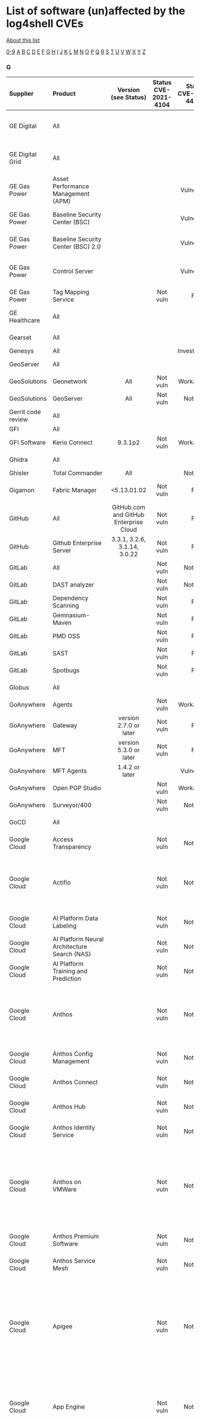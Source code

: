 # List of software (un)affected by the log4shell CVEs
[About this list](README.md)

[0-9](software_list_0-9.md) [A](software_list_a.md) [B](software_list_b.md) [C](software_list_c.md) [D](software_list_d.md) [E](software_list_e.md) [F](software_list_f.md) [G](software_list_g.md) [H](software_list_h.md) [I](software_list_i.md) [J](software_list_j.md) [K](software_list_k.md) [L](software_list_l.md) [M](software_list_m.md) [N](software_list_n.md) [O](software_list_o.md) [P](software_list_p.md) [Q](software_list_q.md) [R](software_list_r.md) [S](software_list_s.md) [T](software_list_t.md) [U](software_list_u.md) [V](software_list_v.md) [W](software_list_w.md) [X](software_list_x.md) [Y](software_list_y.md) [Z](software_list_z.md)

### G

| Supplier | Product | Version (see Status) | Status CVE-2021-4104 | Status CVE-2021-44228 | Status CVE-2021-45046 | Status CVE-2021-45105 | Notes | Links |
|:---------|:--------|:--------------------:|:--------------------:|:---------------------:|:---------------------:|:---------------------:|:------|------:|
|GE Digital|All| | | | | |This advisory is available to customers only and has not been reviewed by CISA.|[GE Digital Advisory Link(login required)](https://digitalsupport.ge.com/communities/en_US/Alert/GE-Security-Advisories)|
|GE Digital Grid|All| | | | | |This advisory is available to customers only and has not been reviewed by CISA.|"[GE Digital Grid Advisory Link(login required)](https://digitalenergy.service-now.com/csm?id=kb_category&amp;kb_category=b8bc715b879c89103f22a93e0ebb3585)"|
|GE Gas Power|Asset Performance Management (APM)| | |Vulnerable| | |GE verifying workaround.|[GE Gas Power Advisory Link](https://www.ge.com/content/dam/cyber_security/global/en_US/pdfs/2021-12-21_Log4J_Vulnerability-GE_Gas_Power_Holding_Statement.pdf)|
|GE Gas Power|Baseline Security Center (BSC)| | |Vulnerable| | |Vulnerability to be fixed by vendor provided workaround. No user actions necessary. Contact GE for details.|[GE Gas Power Advisory Link](https://www.ge.com/content/dam/cyber_security/global/en_US/pdfs/2021-12-21_Log4J_Vulnerability-GE_Gas_Power_Holding_Statement.pdf)|
|GE Gas Power|Baseline Security Center (BSC) 2.0| | |Vulnerable| | |Vulnerability to be fixed by vendor provided workaround. No user actions necessary. Contact GE for details|[GE Gas Power Advisory Link](https://www.ge.com/content/dam/cyber_security/global/en_US/pdfs/2021-12-21_Log4J_Vulnerability-GE_Gas_Power_Holding_Statement.pdf)|
|GE Gas Power|Control Server| | |Vulnerable| | |The Control Server is Affected via vCenter. There is a fix for vCenter. Please see below. GE verifying the vCenter fix as proposed by the vendor.|[GE Gas Power Advisory Link](https://www.ge.com/content/dam/cyber_security/global/en_US/pdfs/2021-12-21_Log4J_Vulnerability-GE_Gas_Power_Holding_Statement.pdf)|
|GE Gas Power|Tag Mapping Service| |Not vuln|Fix| | |Vulnerability fixed. No user actions necessary. Updated to log4j 2.16|[GE Gas Power Advisory Link](https://www.ge.com/content/dam/cyber_security/global/en_US/pdfs/2021-12-21_Log4J_Vulnerability-GE_Gas_Power_Holding_Statement.pdf)|
|GE Healthcare|All| | | | | |This advisory is not available at the time of this review, due to maintence on the GE Healthcare website.|[GE Healthcare Advisory Link](https://securityupdate.gehealthcare.com)|
|Gearset|All| | | | | | |[Gearset Statement](https://docs.gearset.com/en/articles/5806813-gearset-log4j-statement-dec-2021)|
|Genesys|All| | |Investigation| | | |[source](https://www.genesys.com/blog/post/genesys-update-on-the-apache-log4j-vulnerability)|
|GeoServer|All| | | | | | |[GeoServer Announcement](http://geoserver.org/announcements/2021/12/13/logj4-rce-statement.html)|
|GeoSolutions|Geonetwork|All|Not vuln|Workaround| | | |[source](https://my.geocat.net/knowledgebase/125/Log4j-RCE-CVE-2021-44228-vulnerability-patch.html)|
|GeoSolutions|GeoServer|All|Not vuln|Not vuln|Not vuln|Not vuln| |[source](http://geoserver.org/announcements/2021/12/13/logj4-rce-statement.html)|
|Gerrit code review|All| | | | | | |[Gerrit Statement](https://www.gerritcodereview.com/2021-12-13-log4j-statement.html)|
|GFI|All| | | | | | |[GFI Statement](https://techtalk.gfi.com/impact-of-log4j-vulnerability-on-gfi/)|
|GFI Software|Kerio Connect|9.3.1p2|Not vuln|Workaround|Vulnerable|Vulnerable| |"[source](https://forums.gfi.com/index.php?t=msg&amp;th=39096&amp;start=0&amp;)"|
|Ghidra|All| | | | | | |[Ghidra Statement](https://github.com/NationalSecurityAgency/ghidra/blob/2c73c72f0ba2720c6627be4005a721a5ebd64b46/README.md#warning)|
|Ghisler|Total Commander|All| |Not vuln| | |Third Party plugins might contain log4j|[source](https://www.ghisler.com/whatsnew.htm)|
|Gigamon|Fabric Manager|<5.13.01.02|Not vuln|Fix| | |Updates available via the Gigamon Support Portal. This advisory available to customers only and has not been reviewed by CISA.|[Gigamon Customer Support Portal](https://community.gigamon.com/gigamoncp/s/my-gigamon)|
|GitHub|All|GitHub.com and GitHub Enterprise Cloud|Not vuln|Fix| | | |[GitHub Statement](https://github.blog/2021-12-13-githubs-response-to-log4j-vulnerability-cve-2021-44228/)|
|GitHub|Github Enterprise Server|3.3.1, 3.2.6, 3.1.14, 3.0.22|Not vuln|Fix| | | |[source](https://github.blog/2021-12-13-githubs-response-to-log4j-vulnerability-cve-2021-44228/)|
|GitLab|All| |Not vuln|Not vuln|Not vuln|Not vuln| |[source](https://forum.gitlab.com/t/cve-2021-4428/62763/8)|
|GitLab|DAST analyzer| |Not vuln|Not vuln|Not vuln|Not vuln| |[source](https://about.gitlab.com/blog/2021/12/15/updates-and-actions-to-address-logj-in-gitlab/)|
|GitLab|Dependency Scanning| |Not vuln|Fix| | | |[source](https://about.gitlab.com/blog/2021/12/15/updates-and-actions-to-address-logj-in-gitlab/)|
|GitLab|Gemnasium-Maven| |Not vuln|Fix| | | |[source](https://about.gitlab.com/blog/2021/12/15/updates-and-actions-to-address-logj-in-gitlab/)|
|GitLab|PMD OSS| |Not vuln|Fix| | | |[source](https://about.gitlab.com/blog/2021/12/15/updates-and-actions-to-address-logj-in-gitlab/)|
|GitLab|SAST| |Not vuln|Fix| | | |[source](https://about.gitlab.com/blog/2021/12/15/updates-and-actions-to-address-logj-in-gitlab/)|
|GitLab|Spotbugs| |Not vuln|Fix| | | |[source](https://about.gitlab.com/blog/2021/12/15/updates-and-actions-to-address-logj-in-gitlab/)|
|Globus|All| | | | | | |[Globus Statement](https://groups.google.com/a/globus.org/g/discuss/c/FJK0q0NoUC4)|
|GoAnywhere|Agents| |Not vuln|Workaround| | | |[source](https://www.goanywhere.com/cve-2021-44228-goanywhere-mitigation-steps)|
|GoAnywhere|Gateway|version 2.7.0 or later|Not vuln|Fix| | | |[source](https://www.goanywhere.com/cve-2021-44228-goanywhere-mitigation-steps)|
|GoAnywhere|MFT|version 5.3.0 or later|Not vuln|Fix| | | |[source](https://www.goanywhere.com/cve-2021-44228-goanywhere-mitigation-steps)|
|GoAnywhere|MFT Agents|1.4.2 or later| |Vulnerable| | |Versions less than GoAnywhere Agent version 1.4.2 are not affected|[source](https://www.goanywhere.com/cve-2021-44228-goanywhere-mitigation-steps)|
|GoAnywhere|Open PGP Studio| |Not vuln|Workaround| | | |[source](https://www.goanywhere.com/cve-2021-44228-goanywhere-mitigation-steps)|
|GoAnywhere|Surveyor/400| |Not vuln|Not vuln|Not vuln|Not vuln| |[source](https://www.goanywhere.com/cve-2021-44228-goanywhere-mitigation-steps)|
|GoCD|All| | | | | | |[GoCD Statement](https://www.gocd.org/2021/12/14/log4j-vulnerability.html)|
|Google Cloud|Access Transparency| |Not vuln|Not vuln|Not vuln|Not vuln|Product does not use Log4j 2 and is not impacted by the issues identified in CVE-2021-44228 and CVE-2021-45046.|[source](https://cloud.google.com/log4j2-security-advisory)|
|Google Cloud|Actifio| |Not vuln|Not vuln|Not vuln|Not vuln|"Actifio has identified limited exposure to the Log4j 2 vulnerability and has released a hotfix to address this vulnerability. Visit <a href=""https://now.actifio.com"" rel=""nofollow"">https://now.actifio.com</a> for the full statement and to obtain the hotfix (available to Actifio customers only)."|[source](https://cloud.google.com/log4j2-security-advisory)|
|Google Cloud|AI Platform Data Labeling| |Not vuln|Not vuln|Not vuln|Not vuln|Product does not use Log4j 2 and is not impacted by the issues identified in CVE-2021-44228 and CVE-2021-45046.|[source](https://cloud.google.com/log4j2-security-advisory)|
|Google Cloud|AI Platform Neural Architecture Search (NAS)| |Not vuln|Not vuln|Not vuln|Not vuln|Product does not use Log4j 2 and is not impacted by the issues identified in CVE-2021-44228 and CVE-2021-45046.|[source](https://cloud.google.com/log4j2-security-advisory)|
|Google Cloud|AI Platform Training and Prediction| |Not vuln|Not vuln|Not vuln|Not vuln|Product does not use Log4j 2 and is not impacted by the issues identified in CVE-2021-44228 and CVE-2021-45046.|[source](https://cloud.google.com/log4j2-security-advisory)|
|Google Cloud|Anthos| |Not vuln|Not vuln|Not vuln|Not vuln|Product does not use Log4j 2 and is not impacted by the issues identified in CVE-2021-44228 and CVE-2021-45046.  Customers may have introduced a separate logging solution that uses Log4j 2. We strongly encourage customers who manage Anthos environments to identify components dependent on Log4j 2 and update them to the latest version.|[source](https://cloud.google.com/log4j2-security-advisory)|
|Google Cloud|Anthos Config Management| |Not vuln|Not vuln|Not vuln|Not vuln|Product does not use Log4j 2 and is not impacted by the issues identified in CVE-2021-44228 and CVE-2021-45046.|[source](https://cloud.google.com/log4j2-security-advisory)|
|Google Cloud|Anthos Connect| |Not vuln|Not vuln|Not vuln|Not vuln|Product does not use Log4j 2 and is not impacted by the issues identified in CVE-2021-44228 and CVE-2021-45046.|[source](https://cloud.google.com/log4j2-security-advisory)|
|Google Cloud|Anthos Hub| |Not vuln|Not vuln|Not vuln|Not vuln|Product does not use Log4j 2 and is not impacted by the issues identified in CVE-2021-44228 and CVE-2021-45046.|[source](https://cloud.google.com/log4j2-security-advisory)|
|Google Cloud|Anthos Identity Service| |Not vuln|Not vuln|Not vuln|Not vuln|Product does not use Log4j 2 and is not impacted by the issues identified in CVE-2021-44228 and CVE-2021-45046.|[source](https://cloud.google.com/log4j2-security-advisory)|
|Google Cloud|Anthos on VMWare| |Not vuln|Not vuln|Not vuln|Not vuln|Product does not use Log4j 2 and is not impacted by the issues identified in CVE-2021-44228 and CVE-2021-45046.  We strongly encourage customers to check VMware recommendations documented in VMSA-2021-0028 and deploy fixes or workarounds to their VMware products as they become available. We also recommend customers review their respective applications and workloads affected by the same vulnerabilities and apply appropriate patches.|[source](https://cloud.google.com/log4j2-security-advisory)|
|Google Cloud|Anthos Premium Software| |Not vuln|Not vuln|Not vuln|Not vuln|Product does not use Log4j 2 and is not impacted by the issues identified in CVE-2021-44228 and CVE-2021-45046.|[source](https://cloud.google.com/log4j2-security-advisory)|
|Google Cloud|Anthos Service Mesh| |Not vuln|Not vuln|Not vuln|Not vuln|Product does not use Log4j 2 and is not impacted by the issues identified in CVE-2021-44228 and CVE-2021-45046.|[source](https://cloud.google.com/log4j2-security-advisory)|
|Google Cloud|Apigee| |Not vuln|Not vuln|Not vuln|Not vuln|Apigee installed Log4j 2 in its Apigee Edge VMs, but the software was not used and therefore the VMs were not impacted by the issues in CVE-2021-44228 and CVE-2021-45046. Apigee updated Log4j 2 to v.2.16 as an additional precaution. It is possible that customers may have introduced custom resources that are using vulnerable versions of Log4j. We strongly encourage customers who manage Apigee environments to identify components dependent on Log4j and update them to the latest version. Visit the Apigee Incident Report for more information.|[source](https://cloud.google.com/log4j2-security-advisory)|
|Google Cloud|App Engine| |Not vuln|Not vuln|Not vuln|Not vuln|Product does not use Log4j 2 and is not impacted by the issues identified in CVE-2021-44228 and CVE-2021-45046. Customers may have introduced a separate logging solution that uses Log4j 2. We strongly encourage customers who manage App Engine environments to identify components dependent on Log4j 2 and update them to the latest version.|[source](https://cloud.google.com/log4j2-security-advisory)|
|Google Cloud|AppSheet| |Not vuln|Not vuln|Not vuln|Not vuln|The AppSheet core platform runs on non-JVM (non-Java) based runtimes. At this time, we have identified no impact to core AppSheet functionality. Additionally, we have patched one Java-based auxiliary service in our platform. We will continue to monitor for affected services and patch or remediate as required. If you have any questions or require assistance, contact AppSheet Support.|[source](https://cloud.google.com/log4j2-security-advisory)|
|Google Cloud|Armor| |Not vuln|Not vuln|Not vuln|Not vuln|Product does not use Log4j 2 and is not impacted by the issues identified in CVE-2021-44228 and CVE-2021-45046.|[source](https://cloud.google.com/log4j2-security-advisory)|
|Google Cloud|Armor Managed Protection Plus| |Not vuln|Not vuln|Not vuln|Not vuln|Product does not use Log4j 2 and is not impacted by the issues identified in CVE-2021-44228 and CVE-2021-45046.|[source](https://cloud.google.com/log4j2-security-advisory)|
|Google Cloud|Artifact Registry| |Not vuln|Not vuln|Not vuln|Not vuln|Product does not use Log4j 2 and is not impacted by the issues identified in CVE-2021-44228 and CVE-2021-45046.|[source](https://cloud.google.com/log4j2-security-advisory)|
|Google Cloud|Assured Workloads| |Not vuln|Not vuln|Not vuln|Not vuln|Product does not use Log4j 2 and is not impacted by the issues identified in CVE-2021-44228 and CVE-2021-45046.|[source](https://cloud.google.com/log4j2-security-advisory)|
|Google Cloud|AutoML| |Not vuln|Not vuln|Not vuln|Not vuln|Product does not use Log4j 2 and is not impacted by the issues identified in CVE-2021-44228 and CVE-2021-45046.|[source](https://cloud.google.com/log4j2-security-advisory)|
|Google Cloud|AutoML Natural Language| |Not vuln|Not vuln|Not vuln|Not vuln|Product does not use Log4j 2 and is not impacted by the issues identified in CVE-2021-44228 and CVE-2021-45046.|[source](https://cloud.google.com/log4j2-security-advisory)|
|Google Cloud|AutoML Tables| |Not vuln|Not vuln|Not vuln|Not vuln|Product does not use Log4j 2 and is not impacted by the issues identified in CVE-2021-44228 and CVE-2021-45046.|[source](https://cloud.google.com/log4j2-security-advisory)|
|Google Cloud|AutoML Translation| |Not vuln|Not vuln|Not vuln|Not vuln|Product does not use Log4j 2 and is not impacted by the issues identified in CVE-2021-44228 and CVE-2021-45046.|[source](https://cloud.google.com/log4j2-security-advisory)|
|Google Cloud|AutoML Video| |Not vuln|Not vuln|Not vuln|Not vuln|Product does not use Log4j 2 and is not impacted by the issues identified in CVE-2021-44228 and CVE-2021-45046.|[source](https://cloud.google.com/log4j2-security-advisory)|
|Google Cloud|AutoML Vision| |Not vuln|Not vuln|Not vuln|Not vuln|Product does not use Log4j 2 and is not impacted by the issues identified in CVE-2021-44228 and CVE-2021-45046.|[source](https://cloud.google.com/log4j2-security-advisory)|
|Google Cloud|BigQuery| |Not vuln|Not vuln|Not vuln|Not vuln|Product does not use Log4j 2 and is not impacted by the issues identified in CVE-2021-44228 and CVE-2021-45046.|[source](https://cloud.google.com/log4j2-security-advisory)|
|Google Cloud|BigQuery Data Transfer Service| |Not vuln|Not vuln|Not vuln|Not vuln|Product does not use Log4j 2 and is not impacted by the issues identified in CVE-2021-44228 and CVE-2021-45046.|[source](https://cloud.google.com/log4j2-security-advisory)|
|Google Cloud|BigQuery Omni| |Not vuln|Not vuln|Not vuln|Not vuln|BigQuery Omni, which runs on AWS and Azure infrastructure, does not use Log4j 2 and is not impacted by the issues identified in CVE-2021-44228 and CVE-2021-45046. We continue to work with AWS and Azure to assess the situation.|[source](https://cloud.google.com/log4j2-security-advisory)|
|Google Cloud|Binary Authorization| |Not vuln|Not vuln|Not vuln|Not vuln|Product does not use Log4j 2 and is not impacted by the issues identified in CVE-2021-44228 and CVE-2021-45046.|[source](https://cloud.google.com/log4j2-security-advisory)|
|Google Cloud|Certificate Manager| |Not vuln|Not vuln|Not vuln|Not vuln|Product does not use Log4j 2 and is not impacted by the issues identified in CVE-2021-44228 and CVE-2021-45046.|[source](https://cloud.google.com/log4j2-security-advisory)|
|Google Cloud|Chronicle| |Not vuln|Not vuln|Not vuln|Not vuln|Product does not use Log4j 2 and is not impacted by the issues identified in CVE-2021-44228 and CVE-2021-45046.|[source](https://cloud.google.com/log4j2-security-advisory)|
|Google Cloud|Cloud Asset Inventory| |Not vuln|Not vuln|Not vuln|Not vuln|Product does not use Log4j 2 and is not impacted by the issues identified in CVE-2021-44228 and CVE-2021-45046.|[source](https://cloud.google.com/log4j2-security-advisory)|
|Google Cloud|Cloud Bigtable| |Not vuln|Not vuln|Not vuln|Not vuln|Product does not use Log4j 2 and is not impacted by the issues identified in CVE-2021-44228 and CVE-2021-45046.|[source](https://cloud.google.com/log4j2-security-advisory)|
|Google Cloud|Cloud Build| |Not vuln|Not vuln|Not vuln|Not vuln|Product does not use Log4j 2 and is not impacted by the issues identified in CVE-2021-44228 and CVE-2021-45046.  Customers may have introduced a separate logging solution that uses Log4j 2. We strongly encourage customers who manage Cloud Build environments to identify components dependent on Log4j 2 and update them to the latest version.|[source](https://cloud.google.com/log4j2-security-advisory)|
|Google Cloud|Cloud CDN| |Not vuln|Not vuln|Not vuln|Not vuln|Product does not use Log4j 2 and is not impacted by the issues identified in CVE-2021-44228 and CVE-2021-45046.|[source](https://cloud.google.com/log4j2-security-advisory)|
|Google Cloud|Cloud Composer| |Not vuln|Not vuln|Not vuln|Not vuln|Product does not use Log4j 2 and is not impacted by the issues identified in CVE-2021-44228 and CVE-2021-45046.  Cloud Composer does not use Log4j 2 and is not impacted by the issues in CVE-2021-44228 and CVE-2021-45046. It is possible that customers may have imported or introduced other dependencies via DAGs, installed PyPI modules, plugins, or other services that are using vulnerable versions of Log4j 2. We strongly encourage customers, who manage Composer environments to identify components dependent on Log4j 2 and update them to the latest version.|[source](https://cloud.google.com/log4j2-security-advisory)|
|Google Cloud|Cloud Console App| |Not vuln|Not vuln|Not vuln|Not vuln|Product does not use Log4j 2 and is not impacted by the issues identified in CVE-2021-44228 and CVE-2021-45046.|[source](https://cloud.google.com/log4j2-security-advisory)|
|Google Cloud|Cloud Data Loss Prevention| |Not vuln|Not vuln|Not vuln|Not vuln|Product does not use Log4j 2 and is not impacted by the issues identified in CVE-2021-44228 and CVE-2021-45046.|[source](https://cloud.google.com/log4j2-security-advisory)|
|Google Cloud|Cloud Debugger| |Not vuln|Not vuln|Not vuln|Not vuln|Product does not use Log4j 2 and is not impacted by the issues identified in CVE-2021-44228 and CVE-2021-45046.|[source](https://cloud.google.com/log4j2-security-advisory)|
|Google Cloud|Cloud Deployment Manager| |Not vuln|Not vuln|Not vuln|Not vuln|Product does not use Log4j 2 and is not impacted by the issues identified in CVE-2021-44228 and CVE-2021-45046.|[source](https://cloud.google.com/log4j2-security-advisory)|
|Google Cloud|Cloud DNS| |Not vuln|Not vuln|Not vuln|Not vuln|Product does not use Log4j 2 and is not impacted by the issues identified in CVE-2021-44228 and CVE-2021-45046.|[source](https://cloud.google.com/log4j2-security-advisory)|
|Google Cloud|Cloud Endpoints| |Not vuln|Not vuln|Not vuln|Not vuln|Product does not use Log4j 2 and is not impacted by the issues identified in CVE-2021-44228 and CVE-2021-45046.|[source](https://cloud.google.com/log4j2-security-advisory)|
|Google Cloud|Cloud External Key Manager (EKM)| |Not vuln|Not vuln|Not vuln|Not vuln|Product does not use Log4j 2 and is not impacted by the issues identified in CVE-2021-44228 and CVE-2021-45046.|[source](https://cloud.google.com/log4j2-security-advisory)|
|Google Cloud|Cloud Functions| |Not vuln|Not vuln|Not vuln|Not vuln|Product does not use Log4j 2 and is not impacted by the issues identified in CVE-2021-44228 and CVE-2021-45046. Customers may have introduced a separate logging solution that uses Log4j 2. We strongly encourage customers who manage Cloud Functions environments to identify components dependent on Log4j 2 and update them to the latest version.|[source](https://cloud.google.com/log4j2-security-advisory)|
|Google Cloud|Cloud Harware Security Module (HSM)| |Not vuln|Not vuln|Not vuln|Not vuln|Product does not use Log4j 2 and is not impacted by the issues identified in CVE-2021-44228 and CVE-2021-45046.|[source](https://cloud.google.com/log4j2-security-advisory)|
|Google Cloud|Cloud Interconnect| |Not vuln|Not vuln|Not vuln|Not vuln|Product does not use Log4j 2 and is not impacted by the issues identified in CVE-2021-44228 and CVE-2021-45046.|[source](https://cloud.google.com/log4j2-security-advisory)|
|Google Cloud|Cloud Intrusion Detection System (IDS)| |Not vuln|Not vuln|Not vuln|Not vuln|Product does not use Log4j 2 and is not impacted by the issues identified in CVE-2021-44228 and CVE-2021-45046.|[source](https://cloud.google.com/log4j2-security-advisory)|
|Google Cloud|Cloud Key Management Service| |Not vuln|Not vuln|Not vuln|Not vuln|Product does not use Log4j 2 and is not impacted by the issues identified in CVE-2021-44228 and CVE-2021-45046.|[source](https://cloud.google.com/log4j2-security-advisory)|
|Google Cloud|Cloud Load Balancing| |Not vuln|Not vuln|Not vuln|Not vuln|Product does not use Log4j 2 and is not impacted by the issues identified in CVE-2021-44228 and CVE-2021-45046.|[source](https://cloud.google.com/log4j2-security-advisory)|
|Google Cloud|Cloud Logging| |Not vuln|Not vuln|Not vuln|Not vuln|Product does not use Log4j 2 and is not impacted by the issues identified in CVE-2021-44228 and CVE-2021-45046.|[source](https://cloud.google.com/log4j2-security-advisory)|
|Google Cloud|Cloud Natural Language API| |Not vuln|Not vuln|Not vuln|Not vuln|Product does not use Log4j 2 and is not impacted by the issues identified in CVE-2021-44228 and CVE-2021-45046.|[source](https://cloud.google.com/log4j2-security-advisory)|
|Google Cloud|Cloud Network Address Translation (NAT)| |Not vuln|Not vuln|Not vuln|Not vuln|Product does not use Log4j 2 and is not impacted by the issues identified in CVE-2021-44228 and CVE-2021-45046.|[source](https://cloud.google.com/log4j2-security-advisory)|
|Google Cloud|Cloud Profiler| |Not vuln|Not vuln|Not vuln|Not vuln|Product does not use Log4j 2 and is not impacted by the issues identified in CVE-2021-44228 and CVE-2021-45046.|[source](https://cloud.google.com/log4j2-security-advisory)|
|Google Cloud|Cloud Router| |Not vuln|Not vuln|Not vuln|Not vuln|Product does not use Log4j 2 and is not impacted by the issues identified in CVE-2021-44228 and CVE-2021-45046.|[source](https://cloud.google.com/log4j2-security-advisory)|
|Google Cloud|Cloud Run| | | | | |12/21/2021||
|Google Cloud|Cloud Run for Anthos| |Not vuln|Not vuln|Not vuln|Not vuln|Product does not use Log4j 2 and is not impacted by the issues identified in CVE-2021-44228 and CVE-2021-45046.  Customers may have introduced a separate logging solution that uses Log4j 2. We strongly encourage customers who manage Cloud Run for Anthos environments to identify components dependent on Log4j 2 and update them to the latest version.|[source](https://cloud.google.com/log4j2-security-advisory)|
|Google Cloud|Cloud Scheduler| |Not vuln|Not vuln|Not vuln|Not vuln|Product does not use Log4j 2 and is not impacted by the issues identified in CVE-2021-44228 and CVE-2021-45046.|[source](https://cloud.google.com/log4j2-security-advisory)|
|Google Cloud|Cloud SDK| |Not vuln|Not vuln|Not vuln|Not vuln|Product does not use Log4j 2 and is not impacted by the issues identified in CVE-2021-44228 and CVE-2021-45046.|[source](https://cloud.google.com/log4j2-security-advisory)|
|Google Cloud|Cloud Shell| |Not vuln|Not vuln|Not vuln|Not vuln|Product does not use Log4j 2 and is not impacted by the issues identified in CVE-2021-44228 and CVE-2021-45046. Customers may have introduced a separate logging solution that uses Log4j 2. We strongly encourage customers who manage Cloud Shell environments to identify components dependent on Log4j 2 and update them to the latest version.|[source](https://cloud.google.com/log4j2-security-advisory)|
|Google Cloud|Cloud Source Repositories| |Not vuln|Not vuln|Not vuln|Not vuln|Product does not use Log4j 2 and is not impacted by the issues identified in CVE-2021-44228 and CVE-2021-45046.|[source](https://cloud.google.com/log4j2-security-advisory)|
|Google Cloud|Cloud Spanner| |Not vuln|Not vuln|Not vuln|Not vuln|Product does not use Log4j 2 and is not impacted by the issues identified in CVE-2021-44228 and CVE-2021-45046.|[source](https://cloud.google.com/log4j2-security-advisory)|
|Google Cloud|Cloud SQL| |Not vuln|Not vuln|Not vuln|Not vuln|Product does not use Log4j 2 and is not impacted by the issues identified in CVE-2021-44228 and CVE-2021-45046.|[source](https://cloud.google.com/log4j2-security-advisory)|
|Google Cloud|Cloud Storage| |Not vuln|Not vuln|Not vuln|Not vuln|Product does not use Log4j 2 and is not impacted by the issues identified in CVE-2021-44228 and CVE-2021-45046.|[source](https://cloud.google.com/log4j2-security-advisory)|
|Google Cloud|Cloud Tasks| |Not vuln|Not vuln|Not vuln|Not vuln|Product does not use Log4j 2 and is not impacted by the issues identified in CVE-2021-44228 and CVE-2021-45046.|[source](https://cloud.google.com/log4j2-security-advisory)|
|Google Cloud|Cloud Trace| |Not vuln|Not vuln|Not vuln|Not vuln|Product does not use Log4j 2 and is not impacted by the issues identified in CVE-2021-44228 and CVE-2021-45046.|[source](https://cloud.google.com/log4j2-security-advisory)|
|Google Cloud|Cloud Traffic Director| |Not vuln|Not vuln|Not vuln|Not vuln|Product does not use Log4j 2 and is not impacted by the issues identified in CVE-2021-44228 and CVE-2021-45046.|[source](https://cloud.google.com/log4j2-security-advisory)|
|Google Cloud|Cloud Translation| |Not vuln|Not vuln|Not vuln|Not vuln|Product does not use Log4j 2 and is not impacted by the issues identified in CVE-2021-44228 and CVE-2021-45046.|[source](https://cloud.google.com/log4j2-security-advisory)|
|Google Cloud|Cloud Vision| |Not vuln|Not vuln|Not vuln|Not vuln|Product does not use Log4j 2 and is not impacted by the issues identified in CVE-2021-44228 and CVE-2021-45046.|[source](https://cloud.google.com/log4j2-security-advisory)|
|Google Cloud|Cloud Vision OCR On-Prem| |Not vuln|Not vuln|Not vuln|Not vuln|Product does not use Log4j 2 and is not impacted by the issues identified in CVE-2021-44228 and CVE-2021-45046.|[source](https://cloud.google.com/log4j2-security-advisory)|
|Google Cloud|Cloud VPN| |Not vuln|Not vuln|Not vuln|Not vuln|Product does not use Log4j 2 and is not impacted by the issues identified in CVE-2021-44228 and CVE-2021-45046.|[source](https://cloud.google.com/log4j2-security-advisory)|
|Google Cloud|CompilerWorks| |Not vuln|Not vuln|Not vuln|Not vuln|Product does not use Log4j 2 and is not impacted by the issues identified in CVE-2021-44228 and CVE-2021-45046.|[source](https://cloud.google.com/log4j2-security-advisory)|
|Google Cloud|Compute Engine| |Not vuln|Not vuln|Not vuln|Not vuln|Compute Engine does not use Log4j 2 and is not impacted by the issues identified in CVE-2021-44228 and CVE-2021-45046. For those using Google Cloud VMware Engine, we are working with VMware and tracking VMSA-2021-0028.1. We will deploy fixes to Google Cloud VMware Engine as they become available.|[source](https://cloud.google.com/log4j2-security-advisory)|
|Google Cloud|Contact Center AI (CCAI)| |Not vuln|Not vuln|Not vuln|Not vuln|Product does not use Log4j 2 and is not impacted by the issues identified in CVE-2021-44228 and CVE-2021-45046.|[source](https://cloud.google.com/log4j2-security-advisory)|
|Google Cloud|Contact Center AI Insights| |Not vuln|Not vuln|Not vuln|Not vuln|Product does not use Log4j 2 and is not impacted by the issues identified in CVE-2021-44228 and CVE-2021-45046.|[source](https://cloud.google.com/log4j2-security-advisory)|
|Google Cloud|Container Registry| |Not vuln|Not vuln|Not vuln|Not vuln|Product does not use Log4j 2 and is not impacted by the issues identified in CVE-2021-44228 and CVE-2021-45046.|[source](https://cloud.google.com/log4j2-security-advisory)|
|Google Cloud|Data Catalog| |Not vuln|Not vuln|Not vuln|Not vuln|Data Catalog has been updated to mitigate the issues identified in CVE-2021-44228 and CVE-2021-45046. We strongly encourage customers who introduced their own connectors to identify dependencies on Log4j 2 and update them to the latest version.|[source](https://cloud.google.com/log4j2-security-advisory)|
|Google Cloud|Data Fusion| |Not vuln|Not vuln|Not vuln|Not vuln|Data Fusion does not use Log4j 2, but uses Dataproc as one of the options to execute pipelines. Dataproc released new images on December 18, 2021 to address the vulnerability in CVE-2021-44228 and CVE-2021-45046. Customers must follow instructions in a notification sent on December 18, 2021 with the subject line “Important information about Data Fusion.”|[source](https://cloud.google.com/log4j2-security-advisory)|
|Google Cloud|Database Migration Service (DMS)| |Not vuln|Not vuln|Not vuln|Not vuln|Product does not use Log4j 2 and is not impacted by the issues identified in CVE-2021-44228 and CVE-2021-45046.|[source](https://cloud.google.com/log4j2-security-advisory)|
|Google Cloud|Dataflow| |Not vuln|Not vuln|Not vuln|Not vuln|Dataflow does not use Log4j 2 and is not impacted by the issues in CVE-2021-44228 and CVE-2021-45046. If you have changed dependencies or default behavior, it is strongly recommended you verify there is no dependency on vulnerable versions Log4j 2. Customers have been provided details and instructions in a notification sent on December 17, 2021 with the subject line “Update #1 to Important information about Dataflow.”|[source](https://cloud.google.com/log4j2-security-advisory)|
|Google Cloud|Dataproc| |Not vuln|Not vuln|Not vuln|Not vuln|Dataproc released new images on December 18, 2021 to address the vulnerabilities in CVE-2021-44228 and CVE-2021-45046. Customers must follow the instructions in notifications sent on December 18, 2021 with the subject line “Important information about Dataproc” with Dataproc documentation.|[source](https://cloud.google.com/log4j2-security-advisory)|
|Google Cloud|Dataproc Metastore| |Not vuln|Not vuln|Not vuln|Not vuln|Dataproc Metastore has been updated to mitigate the issues identified in CVE-2021-44228 and CVE-2021-45046. Customers who need to take actions were sent two notifications with instructions on December 17, 2021 with the subject line “Important information regarding Log4j 2 vulnerability in your gRPC-enabled Dataproc Metastore.”|[source](https://cloud.google.com/log4j2-security-advisory)|
|Google Cloud|Datastore| |Not vuln|Not vuln|Not vuln|Not vuln|Product does not use Log4j 2 and is not impacted by the issues identified in CVE-2021-44228 and CVE-2021-45046.|[source](https://cloud.google.com/log4j2-security-advisory)|
|Google Cloud|Datastream| |Not vuln|Not vuln|Not vuln|Not vuln|Product does not use Log4j 2 and is not impacted by the issues identified in CVE-2021-44228 and CVE-2021-45046.|[source](https://cloud.google.com/log4j2-security-advisory)|
|Google Cloud|Dialogflow Essentials (ES)| |Not vuln|Not vuln|Not vuln|Not vuln|Product does not use Log4j 2 and is not impacted by the issues identified in CVE-2021-44228 and CVE-2021-45046.|[source](https://cloud.google.com/log4j2-security-advisory)|
|Google Cloud|Document AI| |Not vuln|Not vuln|Not vuln|Not vuln|Product does not use Log4j 2 and is not impacted by the issues identified in CVE-2021-44228 and CVE-2021-45046.|[source](https://cloud.google.com/log4j2-security-advisory)|
|Google Cloud|Event Threat Detection| |Not vuln|Not vuln|Not vuln|Not vuln|Product does not use Log4j 2 and is not impacted by the issues identified in CVE-2021-44228 and CVE-2021-45046.|[source](https://cloud.google.com/log4j2-security-advisory)|
|Google Cloud|Eventarc| |Not vuln|Not vuln|Not vuln|Not vuln|Product does not use Log4j 2 and is not impacted by the issues identified in CVE-2021-44228 and CVE-2021-45046.|[source](https://cloud.google.com/log4j2-security-advisory)|
|Google Cloud|Filestore| |Not vuln|Not vuln|Not vuln|Not vuln|"Log4j 2 is contained within the Filestore service; there is a technical control in place that mitigates the vulnerabilities in CVE-2021-44228 and CVE-2021-45046. Log4j 2 will be updated to the latest version as part of the scheduled rollout in January 2022."|[source](https://cloud.google.com/log4j2-security-advisory)|
|Google Cloud|Firebase| |Not vuln|Not vuln|Not vuln|Not vuln|Product does not use Log4j 2 and is not impacted by the issues identified in CVE-2021-44228 and CVE-2021-45046.|[source](https://cloud.google.com/log4j2-security-advisory)|
|Google Cloud|Firestore| |Not vuln|Not vuln|Not vuln|Not vuln|Product does not use Log4j 2 and is not impacted by the issues identified in CVE-2021-44228 and CVE-2021-45046.|[source](https://cloud.google.com/log4j2-security-advisory)|
|Google Cloud|Game Servers| |Not vuln|Not vuln|Not vuln|Not vuln|Product does not use Log4j 2 and is not impacted by the issues identified in CVE-2021-44228 and CVE-2021-45046.|[source](https://cloud.google.com/log4j2-security-advisory)|
|Google Cloud|Google Kubernetes Engine| |Not vuln|Not vuln|Not vuln|Not vuln|Google Kubernetes Engine does not use Log4j 2 and is not impacted by the issues identified in CVE-2021-44228 and CVE-2021-45046.  Customers may have introduced a separate logging solution that uses Log4j 2. We strongly encourage customers who manage Google Kubernetes Engine environments to identify components dependent on Log4j 2 and update them to the latest version.|[source](https://cloud.google.com/log4j2-security-advisory)|
|Google Cloud|Healthcare Data Engine (HDE)| |Not vuln|Not vuln|Not vuln|Not vuln|Product does not use Log4j 2 and is not impacted by the issues identified in CVE-2021-44228 and CVE-2021-45046.|[source](https://cloud.google.com/log4j2-security-advisory)|
|Google Cloud|Human-in-the-Loop AI| |Not vuln|Not vuln|Not vuln|Not vuln|Product does not use Log4j 2 and is not impacted by the issues identified in CVE-2021-44228 and CVE-2021-45046.|[source](https://cloud.google.com/log4j2-security-advisory)|
|Google Cloud|IoT Core| |Not vuln|Not vuln|Not vuln|Not vuln|Product does not use Log4j 2 and is not impacted by the issues identified in CVE-2021-44228 and CVE-2021-45046.|[source](https://cloud.google.com/log4j2-security-advisory)|
|Google Cloud|Key Access Justifications (KAJ)| |Not vuln|Not vuln|Not vuln|Not vuln|Product does not use Log4j 2 and is not impacted by the issues identified in CVE-2021-44228 and CVE-2021-45046.|[source](https://cloud.google.com/log4j2-security-advisory)|
|Google Cloud|Looker| |Not vuln|Not vuln|Not vuln|Not vuln|\Looker-hosted instances have been updated to a Looker version with Log4j  v2.16. Looker is currently working with third-party driver vendors to evaluate the impact of the Log4j vulnerability. As Looker does not enable logging for these drivers in Looker-hosted instances, no messages are logged. We conclude that the vulnerability is mitigated. We continue to actively work with the vendors to deploy a fix for these drivers.  Looker customers who self-manage their Looker instances have received instructions through their technical contacts on how to take the necessary steps to address the vulnerability. Looker customers who have questions or require assistance, please visit Looker Support.|[source](https://cloud.google.com/log4j2-security-advisory)|
|Google Cloud|Media Translation API| |Not vuln|Not vuln|Not vuln|Not vuln|Product does not use Log4j 2 and is not impacted by the issues identified in CVE-2021-44228 and CVE-2021-45046.|[source](https://cloud.google.com/log4j2-security-advisory)|
|Google Cloud|Memorystore| |Not vuln|Not vuln|Not vuln|Not vuln|Product does not use Log4j 2 and is not impacted by the issues identified in CVE-2021-44228 and CVE-2021-45046.|[source](https://cloud.google.com/log4j2-security-advisory)|
|Google Cloud|Migrate for Anthos| |Not vuln|Not vuln|Not vuln|Not vuln|Product does not use Log4j 2 and is not impacted by the issues identified in CVE-2021-44228 and CVE-2021-45046.|[source](https://cloud.google.com/log4j2-security-advisory)|
|Google Cloud|Migrate for Compute Engine (M4CE)| |Not vuln|Not vuln|Not vuln|Not vuln|M4CE has been updated to mitigate the issues identified in CVE-2021-44228 and CVE-2021-45046. M4CE has been updated to version 4.11.9 to address the vulnerabilities. A notification was sent to customers on December 17, 2021 with subject line “Important information about CVE-2021-44228 and CVE-2021-45046” for M4CE V4.11 or below. If you are on M4CE v5.0 or above, no action is needed.|[source](https://cloud.google.com/log4j2-security-advisory)|
|Google Cloud|Network Connectivity Center| |Not vuln|Not vuln|Not vuln|Not vuln|Product does not use Log4j 2 and is not impacted by the issues identified in CVE-2021-44228 and CVE-2021-45046.|[source](https://cloud.google.com/log4j2-security-advisory)|
|Google Cloud|Network Intelligence Center| |Not vuln|Not vuln|Not vuln|Not vuln|Product does not use Log4j 2 and is not impacted by the issues identified in CVE-2021-44228 and CVE-2021-45046.|[source](https://cloud.google.com/log4j2-security-advisory)|
|Google Cloud|Network Service Tiers| |Not vuln|Not vuln|Not vuln|Not vuln|Product does not use Log4j 2 and is not impacted by the issues identified in CVE-2021-44228 and CVE-2021-45046.|[source](https://cloud.google.com/log4j2-security-advisory)|
|Google Cloud|Persistent Disk| |Not vuln|Not vuln|Not vuln|Not vuln|Product does not use Log4j 2 and is not impacted by the issues identified in CVE-2021-44228 and CVE-2021-45046.|[source](https://cloud.google.com/log4j2-security-advisory)|
|Google Cloud|Pub/Sub| |Not vuln|Not vuln|Not vuln|Not vuln|Product does not use Log4j 2 and is not impacted by the issues identified in CVE-2021-44228 and CVE-2021-45046.|[source](https://cloud.google.com/log4j2-security-advisory)|
|Google Cloud|Pub/Sub Lite| |Not vuln|Not vuln|Not vuln|Not vuln|Product does not use Log4j 2 and is not impacted by the issues identified in CVE-2021-44228 and CVE-2021-45046. Customers may have introduced a separate logging solution that uses Log4j 2. We strongly encourage customers who manage Pub/Sub Lite environments to identify components dependent on Log4j 2 and update them to the latest version.|[source](https://cloud.google.com/log4j2-security-advisory)|
|Google Cloud|reCAPTCHA Enterprise| |Not vuln|Not vuln|Not vuln|Not vuln|Product does not use Log4j 2 and is not impacted by the issues identified in CVE-2021-44228 and CVE-2021-45046.|[source](https://cloud.google.com/log4j2-security-advisory)|
|Google Cloud|Recommendations AI| |Not vuln|Not vuln|Not vuln|Not vuln|Product does not use Log4j 2 and is not impacted by the issues identified in CVE-2021-44228 and CVE-2021-45046.|[source](https://cloud.google.com/log4j2-security-advisory)|
|Google Cloud|Retail Search| |Not vuln|Not vuln|Not vuln|Not vuln|Product does not use Log4j 2 and is not impacted by the issues identified in CVE-2021-44228 and CVE-2021-45046.|[source](https://cloud.google.com/log4j2-security-advisory)|
|Google Cloud|Risk Manager| |Not vuln|Not vuln|Not vuln|Not vuln|Product does not use Log4j 2 and is not impacted by the issues identified in CVE-2021-44228 and CVE-2021-45046.|[source](https://cloud.google.com/log4j2-security-advisory)|
|Google Cloud|Secret Manager| |Not vuln|Not vuln|Not vuln|Not vuln|Product does not use Log4j 2 and is not impacted by the issues identified in CVE-2021-44228 and CVE-2021-45046.|[source](https://cloud.google.com/log4j2-security-advisory)|
|Google Cloud|Security Command Center| |Not vuln|Not vuln|Not vuln|Not vuln|Product does not use Log4j 2 and is not impacted by the issues identified in CVE-2021-44228 and CVE-2021-45046.|[source](https://cloud.google.com/log4j2-security-advisory)|
|Google Cloud|Service Directory| |Not vuln|Not vuln|Not vuln|Not vuln|Product does not use Log4j 2 and is not impacted by the issues identified in CVE-2021-44228 and CVE-2021-45046.|[source](https://cloud.google.com/log4j2-security-advisory)|
|Google Cloud|Service Infrastructure| |Not vuln|Not vuln|Not vuln|Not vuln|Product does not use Log4j 2 and is not impacted by the issues identified in CVE-2021-44228 and CVE-2021-45046.|[source](https://cloud.google.com/log4j2-security-advisory)|
|Google Cloud|Speaker ID| |Not vuln|Not vuln|Not vuln|Not vuln|Product does not use Log4j 2 and is not impacted by the issues identified in CVE-2021-44228 and CVE-2021-45046.|[source](https://cloud.google.com/log4j2-security-advisory)|
|Google Cloud|Speech-to-Text| |Not vuln|Not vuln|Not vuln|Not vuln|Product does not use Log4j 2 and is not impacted by the issues identified in CVE-2021-44228 and CVE-2021-45046.|[source](https://cloud.google.com/log4j2-security-advisory)|
|Google Cloud|Speech-to-Text On-Prem| |Not vuln|Not vuln|Not vuln|Not vuln|Product does not use Log4j 2 and is not impacted by the issues identified in CVE-2021-44228 and CVE-2021-45046.|[source](https://cloud.google.com/log4j2-security-advisory)|
|Google Cloud|Storage Transfer Service| |Not vuln|Not vuln|Not vuln|Not vuln|Product does not use Log4j 2 and is not impacted by the issues identified in CVE-2021-44228 and CVE-2021-45046.|[source](https://cloud.google.com/log4j2-security-advisory)|
|Google Cloud|Talent Solution| |Not vuln|Not vuln|Not vuln|Not vuln|Product does not use Log4j 2 and is not impacted by the issues identified in CVE-2021-44228 and CVE-2021-45046.|[source](https://cloud.google.com/log4j2-security-advisory)|
|Google Cloud|Text-to-Speech| |Not vuln|Not vuln|Not vuln|Not vuln|Product does not use Log4j 2 and is not impacted by the issues identified in CVE-2021-44228 and CVE-2021-45046.|[source](https://cloud.google.com/log4j2-security-advisory)|
|Google Cloud|Transcoder API| |Not vuln|Not vuln|Not vuln|Not vuln|Product does not use Log4j 2 and is not impacted by the issues identified in CVE-2021-44228 and CVE-2021-45046.|[source](https://cloud.google.com/log4j2-security-advisory)|
|Google Cloud|Transfer Appliance| |Not vuln|Not vuln|Not vuln|Not vuln|Product does not use Log4j 2 and is not impacted by the issues identified in CVE-2021-44228 and CVE-2021-45046.|[source](https://cloud.google.com/log4j2-security-advisory)|
|Google Cloud|Video Intelligence API| |Not vuln|Not vuln|Not vuln|Not vuln|Product does not use Log4j 2 and is not impacted by the issues identified in CVE-2021-44228 and CVE-2021-45046.|[source](https://cloud.google.com/log4j2-security-advisory)|
|Google Cloud|Virtual Private Cloud| |Not vuln|Not vuln|Not vuln|Not vuln|Product does not use Log4j 2 and is not impacted by the issues identified in CVE-2021-44228 and CVE-2021-45046.|[source](https://cloud.google.com/log4j2-security-advisory)|
|Google Cloud|VMware Engine| |Not vuln|Not vuln|Not vuln|Not vuln|We are working with VMware and tracking VMSA-2021-0028.1. We will deploy fixes as they become available.|[source](https://cloud.google.com/log4j2-security-advisory)|
|Google Cloud|Web Security Scanner| |Not vuln|Not vuln|Not vuln|Not vuln|Product does not use Log4j 2 and is not impacted by the issues identified in CVE-2021-44228 and CVE-2021-45046.|[source](https://cloud.google.com/log4j2-security-advisory)|
|Google Cloud|Workflows| |Not vuln|Not vuln|Not vuln|Not vuln|Product does not use Log4j 2 and is not impacted by the issues identified in CVE-2021-44228 and CVE-2021-45046.|[source](https://cloud.google.com/log4j2-security-advisory)|
|Gradle|All| |Not vuln|Not vuln|Not vuln|Not vuln|Gradle Scala Compiler Plugin depends upon log4j-core but it is not used.|[source](https://blog.gradle.org/log4j-vulnerability)|
|Gradle|Enterprise|2021.3.6|Not vuln|Fix| | | |[source](https://security.gradle.com/advisory/2021-11)|
|Gradle|Enterprise Build Cache Node|10.1|Not vuln|Fix| | | |[source](https://security.gradle.com/advisory/2021-11)|
|Gradle|Enterprise Test Distribution Agent|1.6.2|Not vuln|Fix| | | |[source](https://security.gradle.com/advisory/2021-11)|
|Grafana|All| |Not vuln|Not vuln|Not vuln|Not vuln| |[source](https://grafana.com/blog/2021/12/14/grafana-labs-core-products-not-impacted-by-log4j-cve-2021-44228-and-related-vulnerabilities/)|
|Grandstream|All| | | | | | |[Grandstream Statement](https://blog.grandstream.com/press-releases/grandstream-products-unaffected-by-log4j-vulnerability?hsLang=en)|
|Gravitee|Access Management|3.10.x|Not vuln|Not vuln|Not vuln|Not vuln| |[About the Log4J CVSS 10 Critical Vulnerability](https://www.gravitee.io/news/about-the-log4j-cvss-10-critical-vulnerability)|
|Gravitee|Access Management|3.5.x|Not vuln|Not vuln|Not vuln|Not vuln| |[About the Log4J CVSS 10 Critical Vulnerability](https://www.gravitee.io/news/about-the-log4j-cvss-10-critical-vulnerability)|
|Gravitee|Alert Engine|1.4.x|Not vuln|Not vuln|Not vuln|Not vuln| |[About the Log4J CVSS 10 Critical Vulnerability](https://www.gravitee.io/news/about-the-log4j-cvss-10-critical-vulnerability)|
|Gravitee|Alert Engine|1.5.x|Not vuln|Not vuln|Not vuln|Not vuln| |[About the Log4J CVSS 10 Critical Vulnerability](https://www.gravitee.io/news/about-the-log4j-cvss-10-critical-vulnerability)|
|Gravitee|API Management|3.10.x|Not vuln|Not vuln|Not vuln|Not vuln| |[About the Log4J CVSS 10 Critical Vulnerability](https://www.gravitee.io/news/about-the-log4j-cvss-10-critical-vulnerability)|
|Gravitee|API Management|3.5.x|Not vuln|Not vuln|Not vuln|Not vuln| |[About the Log4J CVSS 10 Critical Vulnerability](https://www.gravitee.io/news/about-the-log4j-cvss-10-critical-vulnerability)|
|Gravitee|Cockpit|1.4.x|Not vuln|Not vuln|Not vuln|Not vuln| |[About the Log4J CVSS 10 Critical Vulnerability](https://www.gravitee.io/news/about-the-log4j-cvss-10-critical-vulnerability)|
|Gravitee.io|All| | | | | | |[Gravitee.io Statement](https://www.gravitee.io/news/about-the-log4j-cvss-10-critical-vulnerability)|
|Gravwell|All| |Not vuln|Not vuln|Not vuln|Not vuln|Gravwell products do not use Java|[source](https://www.gravwell.io/blog/cve-2021-44228-log4j-does-not-impact-gravwell-products)|
|Graylog|All|3.3.15, 4.0.14, 4.1.9, 4.2.3|Not vuln|Fix| | |"The vulnerable Log4j library is used to record GrayLog's own log information. Vulnerability is not triggered when GrayLog stores exploitation vector from an outer system. Graylog <a href=""https://github.com/Graylog2/graylog2-server/compare/4.2.3...4.2.4"">version 4.2.4 fixes</a> <a href=""https://www.lunasec.io/docs/blog/log4j-zero-day-update-on-cve-2021-45046/"" rel=""nofollow"">another vulnerability</a>"|[source](https://www.graylog.org/post/graylog-update-for-log4j)|
|Graylog|Server|All versions >= 1.2.0 and <= 4.2.2|Not vuln|Fix| | | |[Graylog Update for Log4j](https://www.graylog.org/post/graylog-update-for-log4j)|
|Greenshot|All| |Not vuln|Not vuln|Not vuln|Not vuln| |[source](https://greenshot.atlassian.net/browse/BUG-2871)|
|GuardedBox|All|3.1.2|Not vuln|Fix| | | |[source](https://twitter.com/GuardedBox/status/1469739834117799939)|
|Guidewire|All| | | | | | |[Guidewire Statement](https://community.guidewire.com/s/article/Update-to-customers-who-have-questions-about-the-use-of-log4j-in-Guidewire-products)|
